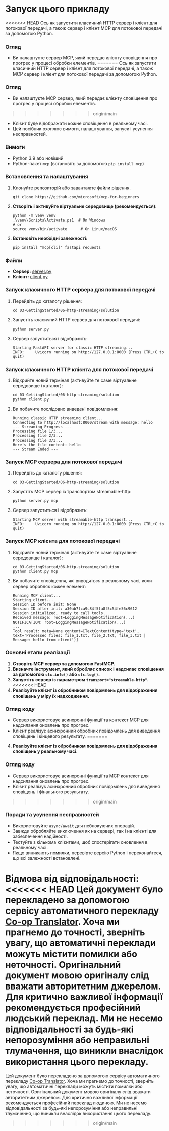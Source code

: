 <!--
CO_OP_TRANSLATOR_METADATA:
{
  "original_hash": "67ecbca6a060477ded3e13ddbeba64f7",
<<<<<<< HEAD
  "translation_date": "2025-08-18T23:06:04+00:00",
=======
  "translation_date": "2025-08-18T18:27:35+00:00",
>>>>>>> origin/main
  "source_file": "03-GettingStarted/06-http-streaming/solution/python/README.md",
  "language_code": "uk"
}
-->
# Запуск цього прикладу

<<<<<<< HEAD
Ось як запустити класичний HTTP сервер і клієнт для потокової передачі, а також сервер і клієнт MCP для потокової передачі за допомогою Python.

### Огляд

- Ви налаштуєте сервер MCP, який передає клієнту сповіщення про прогрес у процесі обробки елементів.
=======
Ось як запустити класичний HTTP сервер і клієнт для потокової передачі, а також MCP сервер і клієнт для потокової передачі за допомогою Python.

### Огляд

- Ви налаштуєте MCP сервер, який передає клієнту сповіщення про прогрес у процесі обробки елементів.
>>>>>>> origin/main
- Клієнт буде відображати кожне сповіщення в реальному часі.
- Цей посібник охоплює вимоги, налаштування, запуск і усунення несправностей.

### Вимоги

- Python 3.9 або новіший
- Python-пакет `mcp` (встановіть за допомогою `pip install mcp`)

### Встановлення та налаштування

1. Клонуйте репозиторій або завантажте файли рішення.

   ```pwsh
   git clone https://github.com/microsoft/mcp-for-beginners
   ```

1. **Створіть і активуйте віртуальне середовище (рекомендується):**

   ```pwsh
   python -m venv venv
   .\venv\Scripts\Activate.ps1  # On Windows
   # or
   source venv/bin/activate      # On Linux/macOS
   ```

1. **Встановіть необхідні залежності:**

   ```pwsh
   pip install "mcp[cli]" fastapi requests
   ```

### Файли

- **Сервер:** [server.py](../../../../../../03-GettingStarted/06-http-streaming/solution/python/server.py)
- **Клієнт:** [client.py](../../../../../../03-GettingStarted/06-http-streaming/solution/python/client.py)

### Запуск класичного HTTP сервера для потокової передачі

1. Перейдіть до каталогу рішення:

   ```pwsh
   cd 03-GettingStarted/06-http-streaming/solution
   ```

2. Запустіть класичний HTTP сервер для потокової передачі:

   ```pwsh
   python server.py
   ```

3. Сервер запуститься і відобразить:

   ```
   Starting FastAPI server for classic HTTP streaming...
   INFO:     Uvicorn running on http://127.0.0.1:8000 (Press CTRL+C to quit)
   ```

### Запуск класичного HTTP клієнта для потокової передачі

1. Відкрийте новий термінал (активуйте те саме віртуальне середовище і каталог):

   ```pwsh
   cd 03-GettingStarted/06-http-streaming/solution
   python client.py
   ```

2. Ви побачите послідовно виведені повідомлення:

   ```text
   Running classic HTTP streaming client...
   Connecting to http://localhost:8000/stream with message: hello
   --- Streaming Progress ---
   Processing file 1/3...
   Processing file 2/3...
   Processing file 3/3...
   Here's the file content: hello
   --- Stream Ended ---
   ```

### Запуск MCP сервера для потокової передачі

1. Перейдіть до каталогу рішення:
   ```pwsh
   cd 03-GettingStarted/06-http-streaming/solution
   ```
2. Запустіть MCP сервер із транспортом streamable-http:
   ```pwsh
   python server.py mcp
   ```
3. Сервер запуститься і відобразить:
   ```
   Starting MCP server with streamable-http transport...
   INFO:     Uvicorn running on http://127.0.0.1:8000 (Press CTRL+C to quit)
   ```

### Запуск MCP клієнта для потокової передачі

1. Відкрийте новий термінал (активуйте те саме віртуальне середовище і каталог):
   ```pwsh
   cd 03-GettingStarted/06-http-streaming/solution
   python client.py mcp
   ```
2. Ви побачите сповіщення, які виводяться в реальному часі, коли сервер обробляє кожен елемент:
   ```
   Running MCP client...
   Starting client...
   Session ID before init: None
   Session ID after init: a30ab7fca9c84f5fa8f5c54fe56c9612
   Session initialized, ready to call tools.
   Received message: root=LoggingMessageNotification(...)
   NOTIFICATION: root=LoggingMessageNotification(...)
   ...
   Tool result: meta=None content=[TextContent(type='text', text='Processed files: file_1.txt, file_2.txt, file_3.txt | Message: hello from client')]
   ```

### Основні етапи реалізації

1. **Створіть MCP сервер за допомогою FastMCP.**
2. **Визначте інструмент, який обробляє список і надсилає сповіщення за допомогою `ctx.info()` або `ctx.log()`.**
3. **Запустіть сервер із параметром `transport="streamable-http"`.**
<<<<<<< HEAD
4. **Реалізуйте клієнт із обробником повідомлень для відображення сповіщень у міру їх надходження.**

### Огляд коду
- Сервер використовує асинхронні функції та контекст MCP для надсилання оновлень про прогрес.
- Клієнт реалізує асинхронний обробник повідомлень для виведення сповіщень і кінцевого результату.
=======
4. **Реалізуйте клієнт із обробником повідомлень для відображення сповіщень у реальному часі.**

### Огляд коду
- Сервер використовує асинхронні функції та MCP контекст для надсилання оновлень про прогрес.
- Клієнт реалізує асинхронний обробник повідомлень для виведення сповіщень і фінального результату.
>>>>>>> origin/main

### Поради та усунення несправностей

- Використовуйте `async/await` для неблокуючих операцій.
- Завжди обробляйте виключення як на сервері, так і на клієнті для забезпечення надійності.
- Тестуйте з кількома клієнтами, щоб спостерігати оновлення в реальному часі.
- Якщо виникають помилки, перевірте версію Python і переконайтеся, що всі залежності встановлені.

**Відмова від відповідальності**:  
<<<<<<< HEAD
Цей документ було перекладено за допомогою сервісу автоматичного перекладу [Co-op Translator](https://github.com/Azure/co-op-translator). Хоча ми прагнемо до точності, зверніть увагу, що автоматичні переклади можуть містити помилки або неточності. Оригінальний документ мовою оригіналу слід вважати авторитетним джерелом. Для критично важливої інформації рекомендується професійний людський переклад. Ми не несемо відповідальності за будь-які непорозуміння або неправильні тлумачення, що виникли внаслідок використання цього перекладу.
=======
Цей документ було перекладено за допомогою сервісу автоматичного перекладу [Co-op Translator](https://github.com/Azure/co-op-translator). Хоча ми прагнемо до точності, зверніть увагу, що автоматичні переклади можуть містити помилки або неточності. Оригінальний документ мовою оригіналу слід вважати авторитетним джерелом. Для критично важливої інформації рекомендується професійний переклад людиною. Ми не несемо відповідальності за будь-які непорозуміння або неправильні тлумачення, що виникли внаслідок використання цього перекладу.
>>>>>>> origin/main
